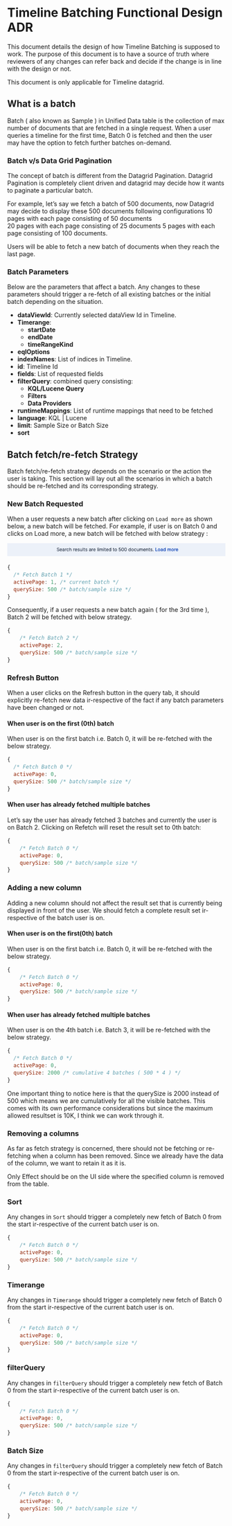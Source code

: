 # Timeline Batching Functional Design ADR

This document details the design of how Timeline Batching is supposed to work. The purpose of this document is to have a source of truth where reviewers of any changes can refer back and decide if the change is in line with the design or not.

This document is only applicable for Timeline datagrid.

## What is a batch
Batch ( also known as Sample ) in Unified Data table is the collection of max number of documents that are fetched in a single request. When a user queries a timeline for the first time, Batch 0 is fetched and then the user may have the option to fetch further batches on-demand.


### Batch v/s Data Grid Pagination
The concept of batch is different from the Datagrid Pagination. Datagrid Pagination is completely client driven and datagrid may decide how it wants to paginate a particular batch.

For example, let’s say we fetch a batch of 500 documents, now Datagrid may decide to display these 500 documents following configurations 
10 pages with each page consisting of 50 documents  
20 pages with each page consisting of 25 documents
5 pages with each page consisting of 100 documents.

Users will be able to fetch a new batch of documents when they reach the last page.

### Batch Parameters
Below are the parameters that affect a batch. Any changes to these parameters should trigger a re-fetch of all existing batches or the initial batch depending on the situation.

- **dataViewId**: Currently selected dataView Id in Timeline.
- **Timerange**: 
  - **startDate**
  - **endDate**
  - **timeRangeKind**
- **eqlOptions**
- **indexNames**: List of indices in Timeline.
- **id**: Timeline Id
- **fields**:  List of requested fields
- **filterQuery**:  combined query consisting: 
  * **KQL/Lucene Query**
  * **Filters**
  * **Data Providers**
- **runtimeMappings**: List of runtime mappings that need to be fetched
- **language**: KQL | Lucene
- **limit**: Sample Size or Batch Size
- **sort**

## Batch fetch/re-fetch Strategy
Batch fetch/re-fetch strategy depends on the scenario or the action the user is taking. This section will lay out all the scenarios in which a batch should be re-fetched and its corresponding strategy.

### New Batch Requested
When a user requests a new batch after clicking on `Load more` as shown below, a new batch will be fetched. For example, if user is on Batch 0 and clicks on Load more, a new batch will be fetched with below strategy :

![](./images/load_more_timeline.png)

```js
{
  /* Fetch Batch 1 */
  activePage: 1, /* current batch */
  querySize: 500 /* batch/sample size */
}
```

Consequently, if a user requests a new batch again ( for the 3rd time ), Batch 2 will be fetched with below strategy.

```js
{
	/* Fetch Batch 2 */
	activePage: 2,
	querySize: 500 /* batch/sample size */
}
```
 
### Refresh Button

When a user clicks on the Refresh button in the query tab, it should explicitly re-fetch new data ir-respective of the fact if any batch parameters have been changed or not.

#### When user is on the first (0th) batch
When user is on the first batch i.e. Batch 0, it will be re-fetched with the below strategy.

  ```js
  {
    /* Fetch Batch 0 */
    activePage: 0,
    querySize: 500 /* batch/sample size */
  }
  ```

#### When user has already fetched multiple batches
Let’s say the user has already fetched 3 batches and currently the user is on Batch 2. Clicking on Refetch will reset the result set to 0th batch:


```js
{
	/* Fetch Batch 0 */
	activePage: 0,
	querySize: 500 /* batch/sample size */
}
```

### Adding a new column
Adding a new column should not affect the result set that is currently being displayed in front of the user. We should fetch a complete result set ir-respective of the batch user is on.

#### When user is on the first(0th) batch
When user is on the first batch i.e. Batch 0, it will be re-fetched with the below strategy.

```js
{
	/* Fetch Batch 0 */
	activePage: 0,
	querySize: 500 /* batch/sample size */
}
```

#### When user has already fetched multiple batches

When user is on the 4th batch i.e. Batch 3, it will be re-fetched with the below strategy. 

```js
{
  /* Fetch Batch 0 */
  activePage: 0,
  querySize: 2000 /* cumulative 4 batches ( 500 * 4 ) */
}
```

One important thing to notice here is that the querySize is 2000 instead of 500 which means we are cumulatively for all the visible batches. This comes with its own performance considerations but since the maximum allowed resultset is 10K, I think we can work through it.

### Removing a columns
As far as fetch strategy is concerned, there should not be fetching or re-fetching when a column has been removed. Since we already have the data of the column, we want to retain it as it is.

Only Effect should be on the UI side where the specified column is removed from the table.

### Sort
Any changes in `Sort` should trigger a completely new fetch of Batch 0 from the start ir-respective of the current batch user is on.

```js
{
	/* Fetch Batch 0 */
	activePage: 0,
	querySize: 500 /* batch/sample size */
}
```

### Timerange
Any changes in `Timerange` should trigger a completely new fetch of Batch 0 from the start ir-respective of the current batch user is on.

```js
{
	/* Fetch Batch 0 */
	activePage: 0,
	querySize: 500 /* batch/sample size */
}
```

### filterQuery
Any changes in `filterQuery` should trigger a completely new fetch of Batch 0 from the start ir-respective of the current batch user is on.

```js
{
	/* Fetch Batch 0 */
	activePage: 0,
	querySize: 500 /* batch/sample size */
}
```

### Batch Size
Any changes in `filterQuery` should trigger a completely new fetch of Batch 0 from the start ir-respective of the current batch user is on.

```js
{
	/* Fetch Batch 0 */
	activePage: 0,
	querySize: 500 /* batch/sample size */
}
```
